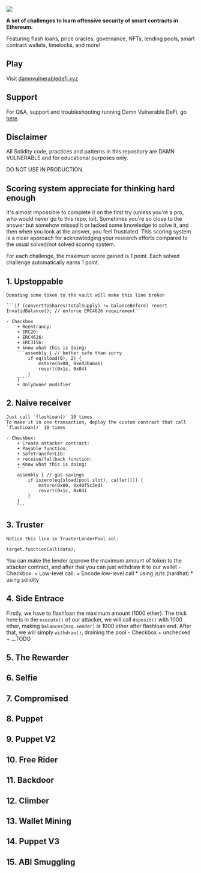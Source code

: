 ![](cover.png)

**A set of challenges to learn offensive security of smart contracts in Ethereum.**

Featuring flash loans, price oracles, governance, NFTs, lending pools, smart contract wallets, timelocks, and more!

## Play

Visit [damnvulnerabledefi.xyz](https://damnvulnerabledefi.xyz)

## Support

For Q&A, support and troubleshooting running Damn Vulnerable DeFi, go [here](https://github.com/tinchoabbate/damn-vulnerable-defi/discussions/categories/support-q-a-troubleshooting).

## Disclaimer

All Solidity code, practices and patterns in this repository are DAMN VULNERABLE and for educational purposes only.

DO NOT USE IN PRODUCTION.

## Scoring system appreciate for thinking hard enough
It's almost impossible to complete it on the first try (unless you're a pro, who would never go to this repo, lol). Sometimes you're so close to the answer but somehow missed it or lacked some knowledge to solve it, and then when you look at the answer, you feel frustrated. This scoring system is a nicer approach for acknowledging your research efforts compared to the usual solved/not solved scoring system.

For each challenge, the maximum score gained is 1 point. Each solved challenge automatically earns 1 point.
## 1. Upstoppable
    Donating some token to the vault will make this line broken
    
    ```if (convertToShares(totalSupply) != balanceBefore) revert InvalidBalance(); // enforce ERC4626 requirement```

    - Checkbox
        + Reentrancy:
        + ERC20:
        + ERC4626: 
        + ERC3156:
        + know what this is doing: 
        ```assembly { // better safe than sorry
            if eq(sload(0), 2) {
                mstore(0x00, 0xed3ba6a6)
                revert(0x1c, 0x04)
            }
        }```
        + OnlyOwner modifier
## 2. Naive receiver
    Just call `flashLoan()` 10 times
    To make it in one transaction, deploy the custom contract that call `flashLoan()` 10 times 

    - Checkbox:
        + Create attacker contract:
        + Payable function:
        + SafeTransferLib:
        + receive/fallback function:
        + Know what this is doing:
        ```
        assembly { // gas savings
            if iszero(eq(sload(pool.slot), caller())) {
                mstore(0x00, 0x48f5c3ed)
                revert(0x1c, 0x04)
            }
        }
        ```

## 3. Truster
    Notice this line in TrusterLenderPool.sol:

`target.functionCall(data);`

You can make the lender approve the maximum amount of token to the attacker contract, and after that you can just withdraw it to our wallet
    - Checkbox:
        + Low-level call:
        + Encode low-level call
            * using js/ts (hardhat)
            * using solidity

## 4. Side Entrace
Firstly, we have to flashloan the maximum amount (1000 ether). The trick here is in the `execute()` of our attacker, we will call `deposit()` with 1000 ether, making `balances[msg.sender]` is 1000 ether after flashloan end. After that, we will simply `withdraw()`, draining the pool
    - Checkbox
        + unchecked
        + ...TODO
## 5. The Rewarder

## 6. Selfie
## 7. Compromised
## 8. Puppet
## 9. Puppet V2
## 10. Free Rider
## 11. Backdoor
## 12. Climber
## 13. Wallet Mining
## 14. Puppet V3
## 15. ABI Smuggling